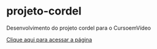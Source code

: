# projeto-cordel
 Desenvolvimento do projeto cordel para o CursoemVídeo

 <a href="https://leonardotmiguel.github.io/projeto-cordel/" target="_blank">Clique aqui para acessar a página</a>
